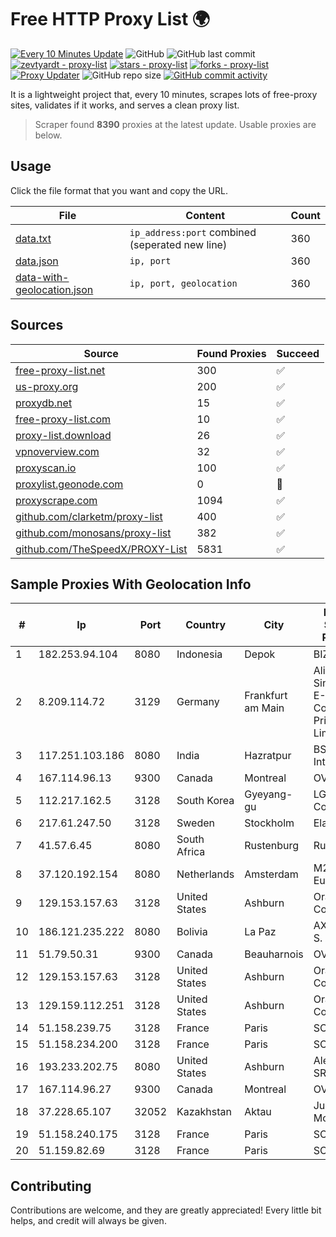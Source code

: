 
# Free HTTP Proxy List 🌍

[![Every 10 Minutes Update](https://github.com/mertguvencli/http-proxy-list/actions/workflows/main.yml/badge.svg?branch=main)](https://github.com/mertguvencli/http-proxy-list/actions/workflows/main.yml)
![GitHub](https://img.shields.io/github/license/mertguvencli/http-proxy-list)
![GitHub last commit](https://img.shields.io/github/last-commit/mertguvencli/http-proxy-list)
[![zevtyardt - proxy-list](https://img.shields.io/static/v1?label=zevtyardt&message=proxy-list&color=blue&logo=github)](https://github.com/zevtyardt/proxy-list "Go to GitHub repo")
[![stars - proxy-list](https://img.shields.io/github/stars/zevtyardt/proxy-list?style=social)](https://github.com/zevtyardt/proxy-list)
[![forks - proxy-list](https://img.shields.io/github/forks/zevtyardt/proxy-list?style=social)](https://github.com/zevtyardt/proxy-list)
[![Proxy Updater](https://github.com/zevtyardt/proxy-list/workflows/Proxy%20Updater/badge.svg)](https://github.com/zevtyardt/proxy-list/actions?query=workflow:"Proxy+Updater")
![GitHub repo size](https://img.shields.io/github/repo-size/zevtyardt/proxy-list)
[![GitHub commit activity](https://img.shields.io/github/commit-activity/m/zevtyardt/proxy-list?logo=commits)](https://github.com/zevtyardt/proxy-list/commits/main)

It is a lightweight project that, every 10 minutes, scrapes lots of free-proxy sites, validates if it works, and serves a clean proxy list.

> Scraper found **8390** proxies at the latest update. Usable proxies are below.

## Usage

Click the file format that you want and copy the URL.

|File|Content|Count|
|----|-------|-----|
|[data.txt](https://raw.githubusercontent.com/mertguvencli/http-proxy-list/main/proxy-list/data.txt)|`ip_address:port` combined (seperated new line)|360|
|[data.json](https://raw.githubusercontent.com/mertguvencli/http-proxy-list/main/proxy-list/data.json)|`ip, port`|360|
|[data-with-geolocation.json](https://raw.githubusercontent.com/mertguvencli/http-proxy-list/main/proxy-list/data-with-geolocation.json)|`ip, port, geolocation`|360|

## Sources

|Source|Found Proxies|Succeed|
|------|-------------|-------|
|[free-proxy-list.net](https://free-proxy-list.net)|300|✅|
|[us-proxy.org](https://www.us-proxy.org)|200|✅|
|[proxydb.net](http://proxydb.net)|15|✅|
|[free-proxy-list.com](https://free-proxy-list.com/?page=&port=&type%5B%5D=http&type%5B%5D=https&up_time=0&search=Search)|10|✅|
|[proxy-list.download](https://www.proxy-list.download/HTTP)|26|✅|
|[vpnoverview.com](https://vpnoverview.com/privacy/anonymous-browsing/free-proxy-servers)|32|✅|
|[proxyscan.io](https://www.proxyscan.io)|100|✅|
|[proxylist.geonode.com](https://proxylist.geonode.com/api/proxy-list?limit=300&page=1&sort_by=lastChecked&sort_type=desc&protocols=http,https)|0|🚫|
|[proxyscrape.com](https://api.proxyscrape.com/v2/?request=displayproxies&protocol=http&timeout=10000&country=all&ssl=all&anonymity=all)|1094|✅|
|[github.com/clarketm/proxy-list](https://raw.githubusercontent.com/clarketm/proxy-list/master/proxy-list-raw.txt)|400|✅|
|[github.com/monosans/proxy-list](https://raw.githubusercontent.com/monosans/proxy-list/main/proxies/http.txt)|382|✅|
|[github.com/TheSpeedX/PROXY-List](https://raw.githubusercontent.com/TheSpeedX/PROXY-List/master/http.txt)|5831|✅|


## Sample Proxies With Geolocation Info

|#|Ip|Port|Country|City|Internet Service Provider|
|-|--|----|-------|----|-------------------------|
|1|182.253.94.104|8080|Indonesia|Depok|BIZNET|
|2|8.209.114.72|3129|Germany|Frankfurt am Main|Alibaba.com Singapore E-Commerce Private Limited|
|3|117.251.103.186|8080|India|Hazratpur|BSNL Internet|
|4|167.114.96.13|9300|Canada|Montreal|OVH SAS|
|5|112.217.162.5|3128|South Korea|Gyeyang-gu|LG DACOM Corporation|
|6|217.61.247.50|3128|Sweden|Stockholm|Elastx AB|
|7|41.57.6.45|8080|South Africa|Rustenburg|Rust Scr|
|8|37.120.192.154|8080|Netherlands|Amsterdam|M247 Europe SRL|
|9|129.153.157.63|3128|United States|Ashburn|Oracle Corporation|
|10|186.121.235.222|8080|Bolivia|La Paz|AXS Bolivia S. A.|
|11|51.79.50.31|9300|Canada|Beauharnois|OVH SAS|
|12|129.153.157.63|3128|United States|Ashburn|Oracle Corporation|
|13|129.159.112.251|3128|United States|Ashburn|Oracle Corporation|
|14|51.158.239.75|3128|France|Paris|SCALEWAY|
|15|51.158.234.200|3128|France|Paris|SCALEWAY|
|16|193.233.202.75|8080|United States|Ashburn|Alexhost SRL|
|17|167.114.96.27|9300|Canada|Montreal|OVH SAS|
|18|37.228.65.107|32052|Kazakhstan|Aktau|Jusan Mobile JSC|
|19|51.158.240.175|3128|France|Paris|SCALEWAY|
|20|51.159.82.69|3128|France|Paris|SCALEWAY|



## Contributing

Contributions are welcome, and they are greatly appreciated! Every
little bit helps, and credit will always be given.

